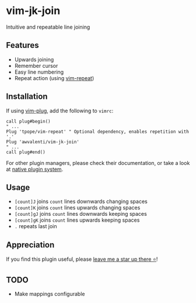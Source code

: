 # vim-jk-join
Intuitive and repeatable line joining

## Features
- Upwards joining
- Remember cursor
- Easy line numbering
- Repeat action (using [vim-repeat](https://github.com/tpope/vim-repeat))

## Installation
If using [vim-plug](https://github.com/junegunn/vim-plug), add the following to `vimrc`:
```vim
call plug#begin()
" ...
Plug 'tpope/vim-repeat' " Optional dependency, enables repetition with '.'
Plug 'awvalenti/vim-jk-join'
" ...
call plug#end()
```

For other plugin managers, please check their documentation,
or take a look at
[native plugin system](https://duckduckgo.com/?t=ffab&q=vim+native+plugin+management&ia=web).

## Usage
- `[count]J` joins `count` lines downwards changing spaces
- `[count]K` joins `count` lines upwards changing spaces
- `[count]gJ` joins `count` lines downwards keeping spaces
- `[count]gK` joins `count` lines upwards keeping spaces
- `.` repeats last join

## Appreciation
If you find this plugin useful, please [leave me a star up there ⭐](#top)!

## TODO
- Make mappings configurable

